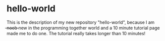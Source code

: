 # hello-world
This is the description of my new repository "hello-world", because I am   ̶n̶o̶o̶b̶ new  in the programming together world and a 10 minute tutorial page made me to do one. 
The tutorial really takes longer than 10 minutes!

